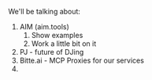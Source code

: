 We'll be talking about:
1. AIM (aim.tools)
	1. Show examples
	2. Work a little bit on it
2. PJ - future of DJing
3. Bitte.ai - MCP Proxies for our services
4. 